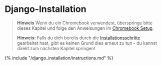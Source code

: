 # Django-Installation

> **Hinweis** Wenn du ein Chromebook verwendest, überspringe bitte dieses Kapitel und folge den Anweisungen im [Chromebook Setup](../chromebook_setup/README.md).
> 
> **Hinweis:** Falls du dich bereits durch die [Installationsschritte](../installation/README.md) gearbeitet hast, gibt es keinen Grund dies erneut zu tun - du kannst direkt zum nächsten Kapitel springen!

{% include "/django_installation/instructions.md" %}